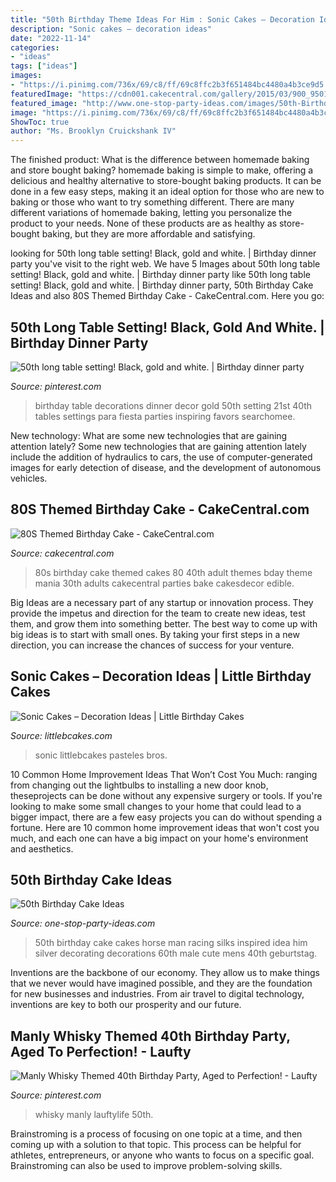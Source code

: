 ```yaml
---
title: "50th Birthday Theme Ideas For Him : Sonic Cakes – Decoration Ideas"
description: "Sonic cakes – decoration ideas"
date: "2022-11-14"
categories:
- "ideas"
tags: ["ideas"]
images:
- "https://i.pinimg.com/736x/69/c8/ff/69c8ffc2b3f651484bc4480a4b3ce9d5.jpg"
featuredImage: "https://cdn001.cakecentral.com/gallery/2015/03/900_950186HLaw_80s-themed-birthday-cake.jpg"
featured_image: "http://www.one-stop-party-ideas.com/images/50th-Birthday-Cake-Ideas-Diamond-Pattern.jpg"
image: "https://i.pinimg.com/736x/69/c8/ff/69c8ffc2b3f651484bc4480a4b3ce9d5.jpg"
ShowToc: true
author: "Ms. Brooklyn Cruickshank IV"
---
```



The finished product: What is the difference between homemade baking and store bought baking?
homemade baking is simple to make, offering a delicious and healthy alternative to store-bought baking products. It can be done in a few easy steps, making it an ideal option for those who are new to baking or those who want to try something different. There are many different variations of homemade baking, letting you personalize the product to your needs. None of these products are as healthy as store-bought baking, but they are more affordable and satisfying.

	

		
looking for 50th long table setting! Black, gold and white. | Birthday dinner party you've visit to the right web. We have 5 Images about 50th long table setting! Black, gold and white. | Birthday dinner party like 50th long table setting! Black, gold and white. | Birthday dinner party, 50th Birthday Cake Ideas and also 80S Themed Birthday Cake - CakeCentral.com. Here you go:
		
    
## 50th Long Table Setting! Black, Gold And White. | Birthday Dinner Party

<img loading=lazy src="https://i.pinimg.com/736x/69/c8/ff/69c8ffc2b3f651484bc4480a4b3ce9d5.jpg" onerror="this.onerror=null;this.src='https://tse2.mm.bing.net/th?id=OIP.hE0EwQP1xLjqRMWeZp4gbwHaNL&amp;pid=15.1';" alt="50th long table setting! Black, gold and white. | Birthday dinner party">

_Source: pinterest.com_

>birthday table decorations dinner decor gold 50th setting 21st 40th tables settings para fiesta parties inspiring favors searchomee. 

	

New technology: What are some new technologies that are gaining attention lately?
Some new technologies that are gaining attention lately include the addition of hydraulics to cars, the use of computer-generated images for early detection of disease, and the development of autonomous vehicles.

    
## 80S Themed Birthday Cake - CakeCentral.com

<img loading=lazy src="https://cdn001.cakecentral.com/gallery/2015/03/900_950186HLaw_80s-themed-birthday-cake.jpg" onerror="this.onerror=null;this.src='https://tse1.mm.bing.net/th?id=OIP.5KAqtCytwHY6mp9KcrU_PQHaKD&amp;pid=15.1';" alt="80S Themed Birthday Cake - CakeCentral.com">

_Source: cakecentral.com_

>80s birthday cake themed cakes 80 40th adult themes bday theme mania 30th adults cakecentral parties bake cakesdecor edible. 

	

Big Ideas are a necessary part of any startup or innovation process. They provide the impetus and direction for the team to create new ideas, test them, and grow them into something better. The best way to come up with big ideas is to start with small ones. By taking your first steps in a new direction, you can increase the chances of success for your venture.

    
## Sonic Cakes – Decoration Ideas | Little Birthday Cakes

<img loading=lazy src="https://www.littlebcakes.com/wp-content/uploads/2014/05/Sonic-Cakes.jpg" onerror="this.onerror=null;this.src='https://tse3.mm.bing.net/th?id=OIP.wQcqkya4Qa3-Zak9ctukCQHaJ4&amp;pid=15.1';" alt="Sonic Cakes – Decoration Ideas | Little Birthday Cakes">

_Source: littlebcakes.com_

>sonic littlebcakes pasteles bros. 

	

10 Common Home Improvement Ideas That Won’t Cost You Much: ranging from changing out the lightbulbs to installing a new door knob, theseprojects can be done without any expensive surgery or tools.
If you're looking to make some small changes to your home that could lead to a bigger impact, there are a few easy projects you can do without spending a fortune. Here are 10 common home improvement ideas that won't cost you much, and each one can have a big impact on your home's environment and aesthetics.

    
## 50th Birthday Cake Ideas

<img loading=lazy src="http://www.one-stop-party-ideas.com/images/50th-Birthday-Cake-Ideas-Diamond-Pattern.jpg" onerror="this.onerror=null;this.src='https://tse4.mm.bing.net/th?id=OIP.9v3F42r7Y0zhPMhE5-_3owHaJ3&amp;pid=15.1';" alt="50th Birthday Cake Ideas">

_Source: one-stop-party-ideas.com_

>50th birthday cake cakes horse man racing silks inspired idea him silver decorating decorations 60th male cute mens 40th geburtstag. 

	

Inventions are the backbone of our economy. They allow us to make things that we never would have imagined possible, and they are the foundation for new businesses and industries. From air travel to digital technology, inventions are key to both our prosperity and our future.

    
## Manly Whisky Themed 40th Birthday Party, Aged To Perfection! - Laufty

<img loading=lazy src="https://i.pinimg.com/736x/b6/48/50/b64850ea531c9c59a0674522b572cd2e.jpg" onerror="this.onerror=null;this.src='https://tse4.mm.bing.net/th?id=OIP.yJ_VO4mcFn21OIfysO_61AHaJ3&amp;pid=15.1';" alt="Manly Whisky Themed 40th Birthday Party, Aged to Perfection! - Laufty">

_Source: pinterest.com_

>whisky manly lauftylife 50th. 

	

Brainstroming is a process of focusing on one topic at a time, and then coming up with a solution to that topic. This process can be helpful for athletes, entrepreneurs, or anyone who wants to focus on a specific goal. Brainstroming can also be used to improve problem-solving skills.


